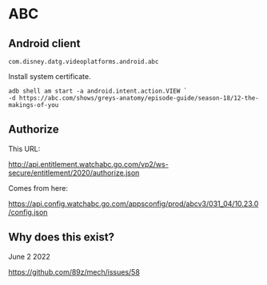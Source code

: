 # ABC

## Android client

~~~
com.disney.datg.videoplatforms.android.abc
~~~

Install system certificate.

~~~
adb shell am start -a android.intent.action.VIEW `
-d https://abc.com/shows/greys-anatomy/episode-guide/season-18/12-the-makings-of-you
~~~

## Authorize

This URL:

http://api.entitlement.watchabc.go.com/vp2/ws-secure/entitlement/2020/authorize.json

Comes from here:

<https://api.config.watchabc.go.com/appsconfig/prod/abcv3/031_04/10.23.0/config.json>

## Why does this exist?

June 2 2022

https://github.com/89z/mech/issues/58
